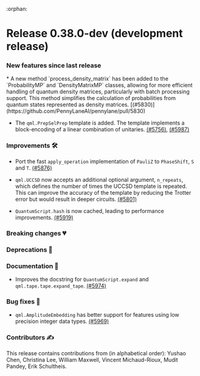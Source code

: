 :orphan:

# Release 0.38.0-dev (development release)

<h3>New features since last release</h3>
* A new method `process_density_matrix` has been added to the `ProbabilityMP` and `DensityMatrixMP` classes, allowing for more efficient handling of quantum density matrices, particularly with batch processing support. This method simplifies the calculation of probabilities from quantum states represented as density matrices.
  [(#5830)](https://github.com/PennyLaneAI/pennylane/pull/5830)

* The `qml.PrepSelPrep` template is added. The template implements a block-encoding of a linear 
  combination of unitaries.
  [(#5756)](https://github.com/PennyLaneAI/pennylane/pull/5756), [(#5987)](https://github.com/PennyLaneAI/pennylane/pull/5987)
  
<h3>Improvements 🛠</h3>

* Port the fast `apply_operation` implementation of `PauliZ` to `PhaseShift`, `S` and `T`.
  [(#5876)](https://github.com/PennyLaneAI/pennylane/pull/5876)

* `qml.UCCSD` now accepts an additional optional argument, `n_repeats`, which defines the number of
  times the UCCSD template is repeated. This can improve the accuracy of the template by reducing
  the Trotter error but would result in deeper circuits.
  [(#5801)](https://github.com/PennyLaneAI/pennylane/pull/5801)

* `QuantumScript.hash` is now cached, leading to performance improvements.
  [(#5919)](https://github.com/PennyLaneAI/pennylane/pull/5919)

<h3>Breaking changes 💔</h3>

<h3>Deprecations 👋</h3>

<h3>Documentation 📝</h3>

* Improves the docstring for `QuantumScript.expand` and `qml.tape.tape.expand_tape`.
  [(#5974)](https://github.com/PennyLaneAI/pennylane/pull/5974)

<h3>Bug fixes 🐛</h3>

* `qml.AmplitudeEmbedding` has better support for features using low precision integer data types.
[(#5969)](https://github.com/PennyLaneAI/pennylane/pull/5969)

<h3>Contributors ✍️</h3>

This release contains contributions from (in alphabetical order):
Yushao Chen,
Christina Lee,
William Maxwell,
Vincent Michaud-Rioux,
Mudit Pandey,
Erik Schultheis.
